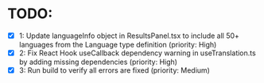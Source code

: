 # TODO:

- [x] 1: Update languageInfo object in ResultsPanel.tsx to include all 50+ languages from the Language type definition (priority: High)
- [x] 2: Fix React Hook useCallback dependency warning in useTranslation.ts by adding missing dependencies (priority: High)
- [x] 3: Run build to verify all errors are fixed (priority: Medium)
